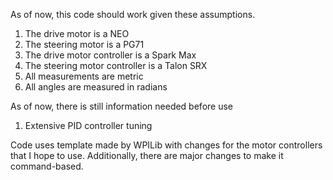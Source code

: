 As of now, this code should work given these assumptions.
1. The drive motor is a NEO
2. The steering motor is a PG71
3. The drive motor controller is a Spark Max
4. The steering motor controller is a Talon SRX
5. All measurements are metric
6. All angles are measured in radians

As of now, there is still information needed before use
1. Extensive PID controller tuning

Code uses template made by WPILib with changes for the motor controllers that I hope to use. Additionally, there are major changes to make it command-based.
